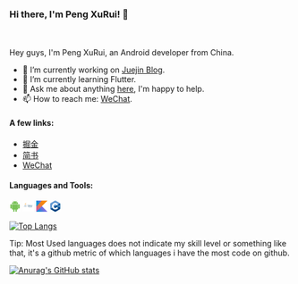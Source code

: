 ### Hi there, I'm Peng XuRui! 👋
<br><br>
Hey guys, I'm Peng XuRui, an Android developer from China.

- 🔭 I’m currently working on [Juejin Blog](https://juejin.cn/user/1063982987230392).
- 🌱 I’m currently learning Flutter.
- 💬 Ask me about anything [here](https://github.com/pengxurui/pengxurui/issues), I'm happy to help.
- 📫 How to reach me: [WeChat](https://raw.githubusercontent.com/pengxurui/Android-NoteBook/master/images/%E4%B8%AA%E4%BA%BA%E5%BE%AE%E4%BF%A1.jpeg).

#### A few links:

- [掘金](https://juejin.cn/user/1063982987230392)
- [简书](https://www.jianshu.com/u/d9761b0d1618)
- [WeChat](https://raw.githubusercontent.com/pengxurui/Android-NoteBook/master/images/%E4%B8%AA%E4%BA%BA%E5%BE%AE%E4%BF%A1.jpeg)

#### Languages and Tools:

<code><a target="_blank" rel="noopener noreferrer" href="https://raw.githubusercontent.com/github/explore/80688e429a7d4ef2fca1e82350fe8e3517d3494d/topics/android/android.png"><img height="20" src="https://raw.githubusercontent.com/github/explore/80688e429a7d4ef2fca1e82350fe8e3517d3494d/topics/android/android.png" style="max-width:100%;"></a></code> <code><a target="_blank" rel="noopener noreferrer" href="https://raw.githubusercontent.com/github/explore/80688e429a7d4ef2fca1e82350fe8e3517d3494d/topics/java/java.png"><img height="20" src="https://raw.githubusercontent.com/github/explore/80688e429a7d4ef2fca1e82350fe8e3517d3494d/topics/java/java.png" style="max-width:100%;"></a></code> <code><a target="_blank" rel="noopener noreferrer" href="https://raw.githubusercontent.com/github/explore/80688e429a7d4ef2fca1e82350fe8e3517d3494d/topics/kotlin/kotlin.png"><img height="20" src="https://raw.githubusercontent.com/github/explore/80688e429a7d4ef2fca1e82350fe8e3517d3494d/topics/kotlin/kotlin.png" style="max-width:100%;"></a></code> <code><a target="_blank" rel="noopener noreferrer" href="https://raw.githubusercontent.com/github/explore/80688e429a7d4ef2fca1e82350fe8e3517d3494d/topics/cpp/cpp.png"><img height="20" src="https://raw.githubusercontent.com/github/explore/80688e429a7d4ef2fca1e82350fe8e3517d3494d/topics/cpp/cpp.png" style="max-width:100%;"></a></code> 

[![Top Langs](https://github-readme-stats.vercel.app/api/top-langs/?username=pengxurui)](https://github.com/anuraghazra/github-readme-stats)

Tip: Most Used languages does not indicate my skill level or something like that, it's a github metric of which languages i have the most code on github.

[![Anurag's GitHub stats](https://github-readme-stats.vercel.app/api?username=pengxurui&count_private=true&show_icons=true&theme=clam)](https://github.com/anuraghazra/github-readme-stats)

<!--
**pengxurui/pengxurui** is a ✨ _special_ ✨ repository because its `README.md` (this file) appears on your GitHub profile.

Here are some ideas to get you started:

- 🔭 I’m currently working on ...
- 🌱 I’m currently learning ...
- 👯 I’m looking to collaborate on ...
- 🤔 I’m looking for help with ...
- 💬 Ask me about ...
- 📫 How to reach me: ...
- 😄 Pronouns: ...
- ⚡ Fun fact: ...
-->
